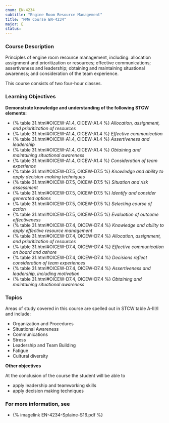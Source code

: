 ```yaml
---
cnum: EN-4234
subtitle: "Engine Room Resource Management"
title: "MMA Course EN-4234"
major: E
status: 
---
```


### Course Description

Principles of engine room resource management, including: allocation assignment and prioritization or resources; effective communications; assertiveness and leadership; obtaining and maintaining situational awareness; and consideration of the team experience. 

This course consists of two four-hour classes.


### Learning Objectives

**Demonstrate knowledge and understanding of the following STCW elements:**

* {% table 31.html#OICEW-A1.4, OICEW-A1.4 %} *Allocation, assignment, and prioritization of resources*
* {% table 31.html#OICEW-A1.4, OICEW-A1.4 %} *Effective communication*
* {% table 31.html#OICEW-A1.4, OICEW-A1.4 %} *Assertiveness and leadership*
* {% table 31.html#OICEW-A1.4, OICEW-A1.4 %} *Obtaining and maintaining situational awareness*
* {% table 31.html#OICEW-A1.4, OICEW-A1.4 %} *Consideration of team experience*
* {% table 31.html#OICEW-D7.5, OICEW-D7.5 %} *Knowledge and ability to apply decision-making techniques*
* {% table 31.html#OICEW-D7.5, OICEW-D7.5 %} *Situation and risk assessment*
* {% table 31.html#OICEW-D7.5, OICEW-D7.5 %} *Identify and consider generated options*
* {% table 31.html#OICEW-D7.5, OICEW-D7.5 %} *Selecting course of action*
* {% table 31.html#OICEW-D7.5, OICEW-D7.5 %} *Evaluation of outcome effectiveness*
* {% table 31.html#OICEW-D7.4, OICEW-D7.4 %} *Knowledge and ability to apply effective resource management*
* {% table 31.html#OICEW-D7.4, OICEW-D7.4 %} *Allocation, assignment, and prioritization of resources*
* {% table 31.html#OICEW-D7.4, OICEW-D7.4 %} *Effective communication on board and ashore*
* {% table 31.html#OICEW-D7.4, OICEW-D7.4 %} *Decisions reflect consideration of team experiences*
* {% table 31.html#OICEW-D7.4, OICEW-D7.4 %} *Assertiveness and leadership, including motivation*
* {% table 31.html#OICEW-D7.4, OICEW-D7.4 %} *Obtaining and maintaining situational awareness*


### Topics

Areas of study covered in this course are spelled out in STCW table A-III/I and include:

* Organization and Procedures
* Situational Awareness
* Communications
* Stress
* Leadership and Team Building
* Fatigue
* Cultural diversity


**Other objectives**



At the conclusion of the course the student will be able to

* apply leadership and teamworking skills
* apply decision making techniques

### For more information, see 

* {% imagelink EN-4234-Splaine-S16.pdf %} 



